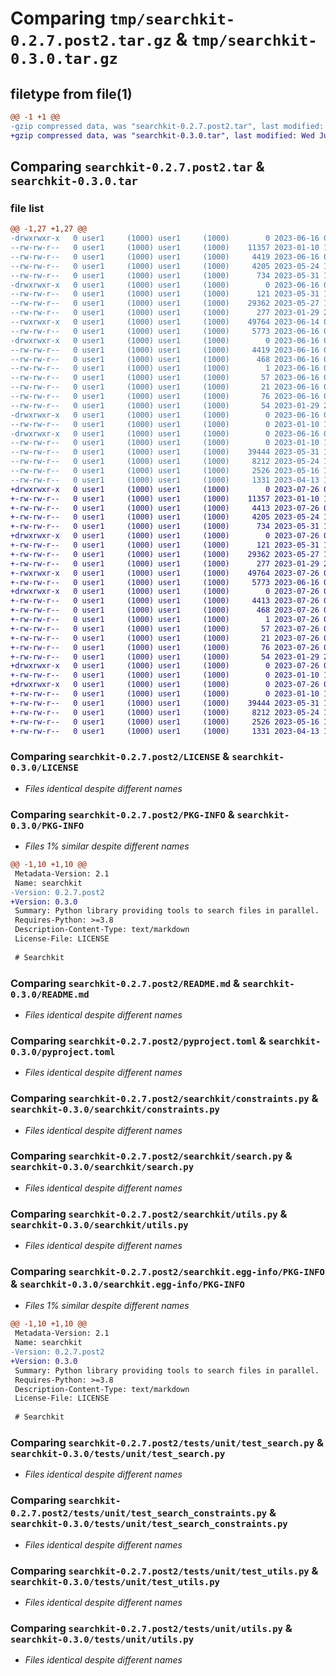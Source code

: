 # Comparing `tmp/searchkit-0.2.7.post2.tar.gz` & `tmp/searchkit-0.3.0.tar.gz`

## filetype from file(1)

```diff
@@ -1 +1 @@
-gzip compressed data, was "searchkit-0.2.7.post2.tar", last modified: Fri Jun 16 09:31:00 2023, max compression
+gzip compressed data, was "searchkit-0.3.0.tar", last modified: Wed Jul 26 09:44:56 2023, max compression
```

## Comparing `searchkit-0.2.7.post2.tar` & `searchkit-0.3.0.tar`

### file list

```diff
@@ -1,27 +1,27 @@
-drwxrwxr-x   0 user1     (1000) user1     (1000)        0 2023-06-16 09:31:00.976770 searchkit-0.2.7.post2/
--rw-rw-r--   0 user1     (1000) user1     (1000)    11357 2023-01-10 10:19:33.000000 searchkit-0.2.7.post2/LICENSE
--rw-rw-r--   0 user1     (1000) user1     (1000)     4419 2023-06-16 09:31:00.976770 searchkit-0.2.7.post2/PKG-INFO
--rw-rw-r--   0 user1     (1000) user1     (1000)     4205 2023-05-24 13:53:26.000000 searchkit-0.2.7.post2/README.md
--rw-rw-r--   0 user1     (1000) user1     (1000)      734 2023-05-31 12:54:07.000000 searchkit-0.2.7.post2/pyproject.toml
-drwxrwxr-x   0 user1     (1000) user1     (1000)        0 2023-06-16 09:31:00.976770 searchkit-0.2.7.post2/searchkit/
--rw-rw-r--   0 user1     (1000) user1     (1000)      121 2023-05-31 12:54:07.000000 searchkit-0.2.7.post2/searchkit/__init__.py
--rw-rw-r--   0 user1     (1000) user1     (1000)    29362 2023-05-27 14:47:28.000000 searchkit-0.2.7.post2/searchkit/constraints.py
--rw-rw-r--   0 user1     (1000) user1     (1000)      277 2023-01-29 21:35:16.000000 searchkit-0.2.7.post2/searchkit/log.py
--rwxrwxr-x   0 user1     (1000) user1     (1000)    49764 2023-06-14 08:31:14.000000 searchkit-0.2.7.post2/searchkit/search.py
--rw-rw-r--   0 user1     (1000) user1     (1000)     5773 2023-06-16 09:26:43.000000 searchkit-0.2.7.post2/searchkit/utils.py
-drwxrwxr-x   0 user1     (1000) user1     (1000)        0 2023-06-16 09:31:00.976770 searchkit-0.2.7.post2/searchkit.egg-info/
--rw-rw-r--   0 user1     (1000) user1     (1000)     4419 2023-06-16 09:31:00.000000 searchkit-0.2.7.post2/searchkit.egg-info/PKG-INFO
--rw-rw-r--   0 user1     (1000) user1     (1000)      468 2023-06-16 09:31:00.000000 searchkit-0.2.7.post2/searchkit.egg-info/SOURCES.txt
--rw-rw-r--   0 user1     (1000) user1     (1000)        1 2023-06-16 09:31:00.000000 searchkit-0.2.7.post2/searchkit.egg-info/dependency_links.txt
--rw-rw-r--   0 user1     (1000) user1     (1000)       57 2023-06-16 09:31:00.000000 searchkit-0.2.7.post2/searchkit.egg-info/requires.txt
--rw-rw-r--   0 user1     (1000) user1     (1000)       21 2023-06-16 09:31:00.000000 searchkit-0.2.7.post2/searchkit.egg-info/top_level.txt
--rw-rw-r--   0 user1     (1000) user1     (1000)       76 2023-06-16 09:31:00.976770 searchkit-0.2.7.post2/setup.cfg
--rw-rw-r--   0 user1     (1000) user1     (1000)       54 2023-01-29 21:35:16.000000 searchkit-0.2.7.post2/setup.py
-drwxrwxr-x   0 user1     (1000) user1     (1000)        0 2023-06-16 09:31:00.976770 searchkit-0.2.7.post2/tests/
--rw-rw-r--   0 user1     (1000) user1     (1000)        0 2023-01-10 10:25:51.000000 searchkit-0.2.7.post2/tests/__init__.py
-drwxrwxr-x   0 user1     (1000) user1     (1000)        0 2023-06-16 09:31:00.976770 searchkit-0.2.7.post2/tests/unit/
--rw-rw-r--   0 user1     (1000) user1     (1000)        0 2023-01-10 10:25:51.000000 searchkit-0.2.7.post2/tests/unit/__init__.py
--rw-rw-r--   0 user1     (1000) user1     (1000)    39444 2023-05-31 12:54:07.000000 searchkit-0.2.7.post2/tests/unit/test_search.py
--rw-rw-r--   0 user1     (1000) user1     (1000)     8212 2023-05-24 11:46:12.000000 searchkit-0.2.7.post2/tests/unit/test_search_constraints.py
--rw-rw-r--   0 user1     (1000) user1     (1000)     2526 2023-05-16 10:48:26.000000 searchkit-0.2.7.post2/tests/unit/test_utils.py
--rw-rw-r--   0 user1     (1000) user1     (1000)     1331 2023-04-13 19:54:24.000000 searchkit-0.2.7.post2/tests/unit/utils.py
+drwxrwxr-x   0 user1     (1000) user1     (1000)        0 2023-07-26 09:44:56.626718 searchkit-0.3.0/
+-rw-rw-r--   0 user1     (1000) user1     (1000)    11357 2023-01-10 10:19:33.000000 searchkit-0.3.0/LICENSE
+-rw-rw-r--   0 user1     (1000) user1     (1000)     4413 2023-07-26 09:44:56.626718 searchkit-0.3.0/PKG-INFO
+-rw-rw-r--   0 user1     (1000) user1     (1000)     4205 2023-05-24 13:53:26.000000 searchkit-0.3.0/README.md
+-rw-rw-r--   0 user1     (1000) user1     (1000)      734 2023-05-31 12:54:07.000000 searchkit-0.3.0/pyproject.toml
+drwxrwxr-x   0 user1     (1000) user1     (1000)        0 2023-07-26 09:44:56.626718 searchkit-0.3.0/searchkit/
+-rw-rw-r--   0 user1     (1000) user1     (1000)      121 2023-05-31 12:54:07.000000 searchkit-0.3.0/searchkit/__init__.py
+-rw-rw-r--   0 user1     (1000) user1     (1000)    29362 2023-05-27 14:47:28.000000 searchkit-0.3.0/searchkit/constraints.py
+-rw-rw-r--   0 user1     (1000) user1     (1000)      277 2023-01-29 21:35:16.000000 searchkit-0.3.0/searchkit/log.py
+-rwxrwxr-x   0 user1     (1000) user1     (1000)    49764 2023-07-26 09:44:05.000000 searchkit-0.3.0/searchkit/search.py
+-rw-rw-r--   0 user1     (1000) user1     (1000)     5773 2023-06-16 09:26:43.000000 searchkit-0.3.0/searchkit/utils.py
+drwxrwxr-x   0 user1     (1000) user1     (1000)        0 2023-07-26 09:44:56.626718 searchkit-0.3.0/searchkit.egg-info/
+-rw-rw-r--   0 user1     (1000) user1     (1000)     4413 2023-07-26 09:44:56.000000 searchkit-0.3.0/searchkit.egg-info/PKG-INFO
+-rw-rw-r--   0 user1     (1000) user1     (1000)      468 2023-07-26 09:44:56.000000 searchkit-0.3.0/searchkit.egg-info/SOURCES.txt
+-rw-rw-r--   0 user1     (1000) user1     (1000)        1 2023-07-26 09:44:56.000000 searchkit-0.3.0/searchkit.egg-info/dependency_links.txt
+-rw-rw-r--   0 user1     (1000) user1     (1000)       57 2023-07-26 09:44:56.000000 searchkit-0.3.0/searchkit.egg-info/requires.txt
+-rw-rw-r--   0 user1     (1000) user1     (1000)       21 2023-07-26 09:44:56.000000 searchkit-0.3.0/searchkit.egg-info/top_level.txt
+-rw-rw-r--   0 user1     (1000) user1     (1000)       76 2023-07-26 09:44:56.626718 searchkit-0.3.0/setup.cfg
+-rw-rw-r--   0 user1     (1000) user1     (1000)       54 2023-01-29 21:35:16.000000 searchkit-0.3.0/setup.py
+drwxrwxr-x   0 user1     (1000) user1     (1000)        0 2023-07-26 09:44:56.626718 searchkit-0.3.0/tests/
+-rw-rw-r--   0 user1     (1000) user1     (1000)        0 2023-01-10 10:25:51.000000 searchkit-0.3.0/tests/__init__.py
+drwxrwxr-x   0 user1     (1000) user1     (1000)        0 2023-07-26 09:44:56.626718 searchkit-0.3.0/tests/unit/
+-rw-rw-r--   0 user1     (1000) user1     (1000)        0 2023-01-10 10:25:51.000000 searchkit-0.3.0/tests/unit/__init__.py
+-rw-rw-r--   0 user1     (1000) user1     (1000)    39444 2023-05-31 12:54:07.000000 searchkit-0.3.0/tests/unit/test_search.py
+-rw-rw-r--   0 user1     (1000) user1     (1000)     8212 2023-05-24 11:46:12.000000 searchkit-0.3.0/tests/unit/test_search_constraints.py
+-rw-rw-r--   0 user1     (1000) user1     (1000)     2526 2023-05-16 10:48:26.000000 searchkit-0.3.0/tests/unit/test_utils.py
+-rw-rw-r--   0 user1     (1000) user1     (1000)     1331 2023-04-13 19:54:24.000000 searchkit-0.3.0/tests/unit/utils.py
```

### Comparing `searchkit-0.2.7.post2/LICENSE` & `searchkit-0.3.0/LICENSE`

 * *Files identical despite different names*

### Comparing `searchkit-0.2.7.post2/PKG-INFO` & `searchkit-0.3.0/PKG-INFO`

 * *Files 1% similar despite different names*

```diff
@@ -1,10 +1,10 @@
 Metadata-Version: 2.1
 Name: searchkit
-Version: 0.2.7.post2
+Version: 0.3.0
 Summary: Python library providing tools to search files in parallel.
 Requires-Python: >=3.8
 Description-Content-Type: text/markdown
 License-File: LICENSE
 
 # Searchkit
```

### Comparing `searchkit-0.2.7.post2/README.md` & `searchkit-0.3.0/README.md`

 * *Files identical despite different names*

### Comparing `searchkit-0.2.7.post2/pyproject.toml` & `searchkit-0.3.0/pyproject.toml`

 * *Files identical despite different names*

### Comparing `searchkit-0.2.7.post2/searchkit/constraints.py` & `searchkit-0.3.0/searchkit/constraints.py`

 * *Files identical despite different names*

### Comparing `searchkit-0.2.7.post2/searchkit/search.py` & `searchkit-0.3.0/searchkit/search.py`

 * *Files identical despite different names*

### Comparing `searchkit-0.2.7.post2/searchkit/utils.py` & `searchkit-0.3.0/searchkit/utils.py`

 * *Files identical despite different names*

### Comparing `searchkit-0.2.7.post2/searchkit.egg-info/PKG-INFO` & `searchkit-0.3.0/searchkit.egg-info/PKG-INFO`

 * *Files 1% similar despite different names*

```diff
@@ -1,10 +1,10 @@
 Metadata-Version: 2.1
 Name: searchkit
-Version: 0.2.7.post2
+Version: 0.3.0
 Summary: Python library providing tools to search files in parallel.
 Requires-Python: >=3.8
 Description-Content-Type: text/markdown
 License-File: LICENSE
 
 # Searchkit
```

### Comparing `searchkit-0.2.7.post2/tests/unit/test_search.py` & `searchkit-0.3.0/tests/unit/test_search.py`

 * *Files identical despite different names*

### Comparing `searchkit-0.2.7.post2/tests/unit/test_search_constraints.py` & `searchkit-0.3.0/tests/unit/test_search_constraints.py`

 * *Files identical despite different names*

### Comparing `searchkit-0.2.7.post2/tests/unit/test_utils.py` & `searchkit-0.3.0/tests/unit/test_utils.py`

 * *Files identical despite different names*

### Comparing `searchkit-0.2.7.post2/tests/unit/utils.py` & `searchkit-0.3.0/tests/unit/utils.py`

 * *Files identical despite different names*

